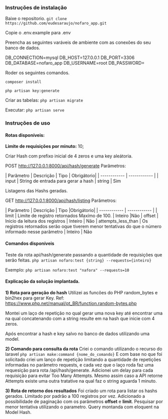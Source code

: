 ### Instruções de instalação

Baixe o repositorio. 
`git clone https://github.com/eudesaraujo/nofaro_app.git`

Copie o .env.example para .env 

Preencha as seguintes varáveis de ambiente com as conexões do seu banco de dados.

DB_CONNECTION=mysql
DB_HOST=127.0.0.1
DB_PORT=3306
DB_DATABASE=nofaro_app
DB_USERNAME=root
DB_PASSWORD=

Roder os seguintes comandos.

`composer install`

`php artisan key:generate`

Criar as tabelas:
`php artisan migrate`


Executar:
`php artisan serve`

### Instruções de uso

#### Rotas disponíveis:
**Limite de requisições por minuto:** 10;

Criar Hash com prefixo inicial de 4 zeros e uma key aleátoria.

POST http://127.0.0.1:8000/api/hash/generate
Parâmetros:

|  Parâmetro | Descrição  | Tipo | Obrigátorio|
| ------------ | ------------ |
|  input |   String de entrada para gerar a hash | string | Sim

Listagens das Hashs geradas.

GET http://127.0.0.1:8000/api/hash/listing
Parâmetros:

|  Parâmetro | Descrição  | Tipo |Obrigátorio|
| ------------ | ------------ |
|  limit |   Limite de registro retornados Maxímo de 100. | Inteiro |Não
| offset  |  Inicio da leitura dos registros | Inteiro | Não
| attempts_less_than  |  Os registros retornados serão oque tiverem menor tentativas do que o número informado nesse parâmetro | Inteiro | Não


#### Comandos disponíveis

Teste da rota api/hash/generate passando a quantidade de requisições que serão feitas.
`php artisan nofaro:test {string} --requests={inteiro}`

Exemplo:
`php artisan nofaro:test "nafora" --requests=10`


#### Explicação da solução implantada.

**1) Rota para geração do hash**
Utilizei as funcões do PHP random_bytes e bin2hex para gerar Key.
Ref: https://www.php.net/manual/pt_BR/function.random-bytes.php

Montei um laço de repetição no qual gerar uma nova key até encontrar uma na qual concatenando com a string resulte em na hash que inicie com 4 zeros.

Após encontrar a hash e key salvo no banco de dados utilizando uma model.

**2) Comando para consulta da rota**
Criei o comando utilizando o recurso do laravel `php artisan make:command {nome_do_comando}`
E com base no que foi solicitado criei um lanço de repetição limitando a quantidade de repetições informadas no parâmetro requests, e cada vez que o laço roda faz uma requesição para rota /api/hash/generate.
Adicionei um delay para cada requisição para evitar Too Many Attempts.
Mesmo assim caso a API retorne Attempts existe uma outra tratative na qual faz o string aguarda 1 minuto.

**3) Rota de retorno dos resultados**
Foi criado um rota para listar os hashs gerados.
Limitado por padrão a 100 registros por vez.
Adicionado a possibilidade de paginação com os parâmetros **offset** e **limit**.
Pesquisar por menor tentativa utilizando o parametro.
Query montanda com eloquent na Model Hash.
